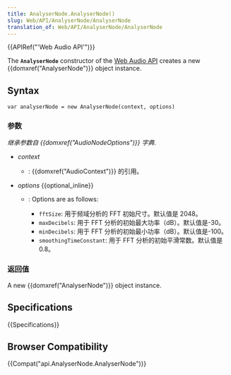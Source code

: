 ```yaml
---
title: AnalyserNode.AnalyserNode()
slug: Web/API/AnalyserNode/AnalyserNode
translation_of: Web/API/AnalyserNode/AnalyserNode
---
```

{{APIRef("'Web Audio API'")}}

The **`AnalyserNode`** constructor of the [Web Audio API](/en-US/docs/Web/API/Web_Audio_API) creates a new {{domxref("AnalyserNode")}} object instance.

## Syntax

```plain
var analyserNode = new AnalyserNode(context, options)
```

### 参数

_继承参数自 {{domxref("AudioNodeOptions")}} 字典_.

- _context_
  - : {{domxref("AudioContext")}} 的引用。
- _options_ {{optional_inline}}

  - : Options are as follows:

    - `fftSize`: 用于频域分析的 FFT 初始尺寸。默认值是 2048。
    - `maxDecibels`: 用于 FFT 分析的初始最大功率（dB）。默认值是-30。
    - `minDecibels`: 用于 FFT 分析的初始最小功率（dB）。默认值是-100。
    - `smoothingTimeConstant`: 用于 FFT 分析的初始平滑常数。默认值是 0.8。

### 返回值

A new {{domxref("AnalyserNode")}} object instance.

## Specifications

{{Specifications}}

## Browser Compatibility

{{Compat("api.AnalyserNode.AnalyserNode")}}
